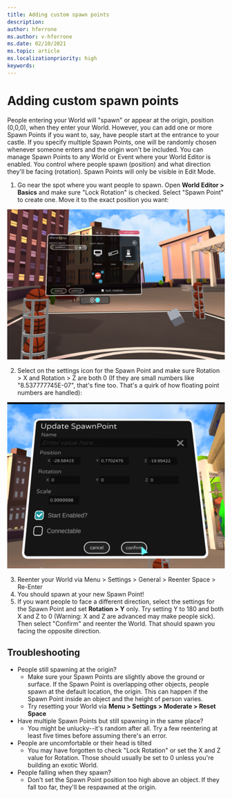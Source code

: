 ```yaml
---
title: Adding custom spawn points
description: 
author: hferrone
ms.author: v-hferrone
ms.date: 02/10/2021
ms.topic: article
ms.localizationpriority: high
keywords: 
---
```


# Adding custom spawn points

People entering your World will "spawn" or appear at the origin, position (0,0,0), when they enter your World. However, you can add one or more Spawn Points if you want to, say, have people start at the entrance to your castle. If you specify multiple Spawn Points, one will be randomly chosen whenever someone enters and the origin won't be included. You can manage Spawn Points to any World or Event where your World Editor is enabled. You control where people spawn (position) and what direction they'll be facing (rotation). Spawn Points will only be visible in Edit Mode. 

1. Go near the spot where you want people to spawn. Open **World Editor > Basics** and make sure "Lock Rotation" is checked. Select "Spawn Point" to create one. Move it to the exact position you want:

![World editor basics window open](images/spawn-points-img-01.png)

2. Select on the settings icon for the Spawn Point and make sure Rotation > X and Rotation > Z are both 0 (If they are small numbers like "8.537777745E-07", that's fine too. That's a quirk of how floating point numbers are handled):

![Update spawn points in world editor settings](images/spawn-points-img-02.png)

3. Reenter your World via Menu > Settings > General > Reenter Space > Re-Enter
4. You should spawn at your new Spawn Point!
5. If you want people to face a different direction, select the settings for the Spawn Point and set **Rotation > Y** only. Try setting Y to 180 and both X and Z to 0 (Warning: X and Z are advanced may make people sick). Then select "Confirm" and reenter the World. That should spawn you facing the opposite direction. 

## Troubleshooting

* People still spawning at the origin?
    * Make sure your Spawn Points are slightly above the ground or surface. If the Spawn Point is overlapping other objects, people spawn at the default location, the origin. This can happen if the Spawn Point inside an object and the height of person varies. 
    * Try resetting your World via **Menu > Settings > Moderate > Reset Space**
* Have multiple Spawn Points but still spawning in the same place?
    * You might be unlucky--it's random after all. Try a few reentering at least five times before assuming there's an error. 
* People are uncomfortable or their head is tilted
    * You may have forgotten to check "Lock Rotation" or set the X and Z value for Rotation. Those should usually be set to 0 unless you're building an exotic World. 
* People falling when they spawn?
    * Don't set the Spawn Point position too high above an object. If they fall too far, they'll be respawned at the origin.